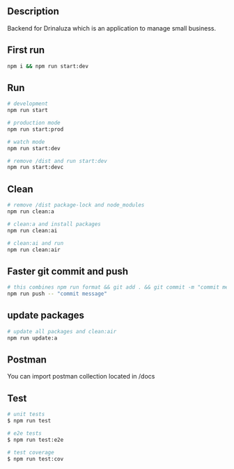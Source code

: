 ## Description
Backend for Drinaluza which is an application to manage small business.
## First run

```bash
npm i && npm run start:dev
```

## Run

```bash
# development
npm run start

# production mode
npm run start:prod

# watch mode
npm run start:dev

# remove /dist and run start:dev
npm run start:devc
```


## Clean

```bash
# remove /dist package-lock and node_modules
npm run clean:a

# clean:a and install packages
npm run clean:ai

# clean:ai and run 
npm run clean:air

```


## Faster git commit and push

```bash
# this combines npm run format && git add . && git commit -m "commit message" && git push && start:devc
npm run push -- "commit message"
```

## update packages
```bash
# update all packages and clean:air
npm run update:a
```

## Postman
You can import postman collection located in /docs

## Test

```bash
# unit tests
$ npm run test

# e2e tests
$ npm run test:e2e

# test coverage
$ npm run test:cov
```

